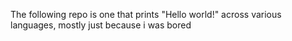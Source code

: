 The following repo is one that prints "Hello world!" across various languages, mostly just because i was bored
